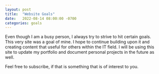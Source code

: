 ```yaml
---
layout: post
title:  "Website Goals"
date:   2022-08-14 08:00:00 -0700
categories: goals
---
```


Even though I am a busy person, I always try to strive to hit certain goals. 
This very site was a goal of mine. I hope to continue building upon it and creating content that useful for others within the IT field. 
I will be using this site to update my portfolio and document personal projects in the future as well. 

Feel free to subscribe, if that is something that is of interest to you. 